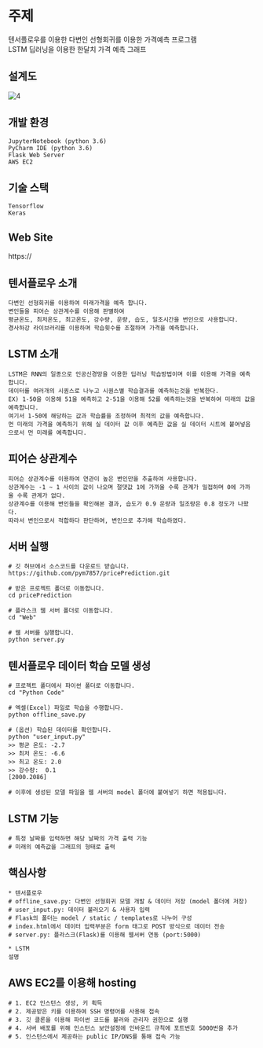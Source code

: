 # 주제
텐서플로우를 이용한 다변인 선형회귀를 이용한 가격예측 프로그램 
<br>
LSTM 딥러닝을 이용한 한달치 가격 예측 그래프

## 설계도
![4](./SampleImage/4.PNG) 

## 개발 환경
```
JupyterNotebook (python 3.6)
PyCharm IDE (python 3.6)
Flask Web Server
AWS EC2
```

## 기술 스택
```
Tensorflow 
Keras
```

## Web Site
https://

## 텐서플로우 소개 
```
다변인 선형회귀를 이용하여 미래가격을 예측 합니다.
변인들을 피어슨 상관계수를 이용해 판별하여 
평균온도, 최저온도, 최고온도, 강수량, 운량, 습도, 일조시간을 변인으로 사용합니다.
경사하강 라이브러리를 이용하며 학습횟수를 조절하며 가격을 예측합니다.
```

## LSTM 소개
```
LSTM은 RNN의 일종으로 인공신경망을 이용한 딥러닝 학습방법이며 이를 이용해 가격을 예측합니다.
데이터를 여러개의 시퀀스로 나누고 시퀀스별 학습결과를 예측하는것을 반복한다.
EX) 1-50을 이용해 51을 예측하고 2-51을 이용해 52를 예측하는것을 반복하여 미래의 값을 예측합니다.
여기서 1-50에 해당하는 값과 학습률을 조정하며 최적의 값을 예측합니다.
먼 미래의 가격을 예측하기 위해 실 데이터 값 이후 예측한 값을 실 데이터 시트에 붙여넣음으로서 먼 미래를 예측합니다.
```

## 피어슨 상관계수
```
피어슨 상관계수를 이용하여 연관이 높은 변인만을 추출하여 사용합니다.
상관계수는 -1 ~ 1 사이의 값이 나오며 절댓값 1에 가까울 수록 관계가 밀접하며 0에 가까울 수록 관계가 없다.
상관계수를 이용해 변인들을 확인해본 결과, 습도가 0.9 운량과 일조량은 0.8 정도가 나왔다.
따라서 변인으로서 적합하다 판단하여, 변인으로 추가해 학습하였다.
```

## 서버 실행
```
# 깃 허브에서 소스코드를 다운로드 받습니다.
https://github.com/pym7857/pricePrediction.git

# 받은 프로젝트 폴더로 이동합니다.
cd pricePrediction

# 플라스크 웹 서버 폴더로 이동합니다.
cd "Web"

# 웹 서버를 실행합니다.
python server.py
```

## 텐서플로우 데이터 학습 모델 생성
```
# 프로젝트 폴더에서 파이썬 폴더로 이동합니다.
cd "Python Code"

# 엑셀(Excel) 파일로 학습을 수행합니다.
python offline_save.py

# (옵션) 학습된 데이터를 확인합니다.
python "user_input.py"
>> 평균 온도: -2.7
>> 최저 온도: -6.6
>> 최고 온도: 2.0
>> 강수량:  0.1
[2000.2086]

# 이후에 생성된 모델 파일을 웹 서버의 model 폴더에 붙여넣기 하면 적용됩니다.
```

## LSTM 기능
```
# 특정 날짜를 입력하면 해당 날짜의 가격 출력 기능 
# 미래의 예측값을 그래프의 형태로 출력
```

## 핵심사항
```
* 텐서플로우
# offline_save.py: 다변인 선형회귀 모델 개발 & 데이터 저장 (model 폴더에 저장)
# user_input.py: 데이터 불러오기 & 사용자 입력
# Flask의 폴더는 model / static / templates로 나누어 구성 
# index.html에서 데이터 입력부분은 form 태그로 POST 방식으로 데이터 전송
# server.py: 플라스크(Flask)를 이용해 웹서버 연동 (port:5000)

* LSTM
설명
```

## AWS EC2를 이용해 hosting
```
# 1. EC2 인스턴스 생성, 키 획득
# 2. 제공받은 키를 이용하여 SSH 명령어를 사용해 접속
# 3. 깃 클론을 이용해 파이썬 코드를 불러와 관리자 권한으로 실행
# 4. 서버 배포를 위해 인스턴스 보안설정에 인바운드 규칙에 포트번호 5000번을 추가
# 5. 인스턴스에서 제공하는 public IP/DNS를 통해 접속 가능 
```

<br>
<br>
